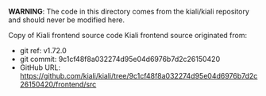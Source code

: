 **WARNING**: The code in this directory comes from the kiali/kiali repository and should never be modified here.

Copy of Kiali frontend source code
Kiali frontend source originated from:
* git ref:    v1.72.0
* git commit: 9c1cf48f8a032274d95e04d6976b7d2c26150420
* GitHub URL: https://github.com/kiali/kiali/tree/9c1cf48f8a032274d95e04d6976b7d2c26150420/frontend/src
